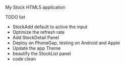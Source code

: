 My Stock HTML5 application

TODO list
- StockAdd default to active the input
- Optimize the refresh rate
- Add StockDetail Panel
- Deploy on PhoneGap, testing on Android and Apple
- Update the app Theme
- beautify the StockList panel
- code clean
